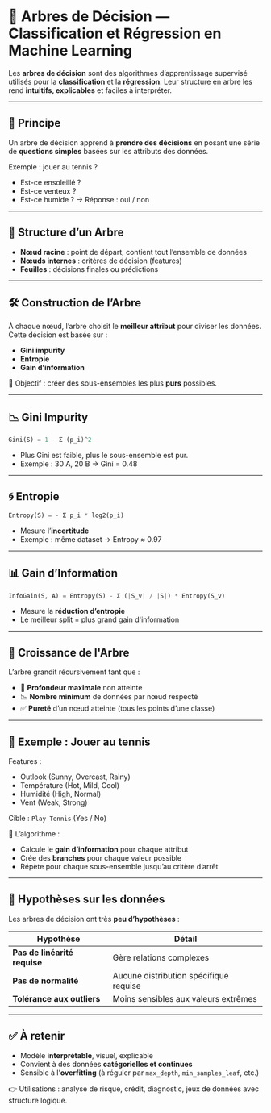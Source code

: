 
# 🌳 Arbres de Décision — Classification et Régression en Machine Learning

Les **arbres de décision** sont des algorithmes d’apprentissage supervisé utilisés pour la **classification** et la **régression**. Leur structure en arbre les rend **intuitifs, explicables** et faciles à interpréter.

---

## 🧠 Principe

Un arbre de décision apprend à **prendre des décisions** en posant une série de **questions simples** basées sur les attributs des données.

Exemple : jouer au tennis ?
- Est-ce ensoleillé ?
- Est-ce venteux ?
- Est-ce humide ?
→ Réponse : oui / non

---

## 🌲 Structure d’un Arbre

- **Nœud racine** : point de départ, contient tout l’ensemble de données
- **Nœuds internes** : critères de décision (features)
- **Feuilles** : décisions finales ou prédictions

---

## 🛠️ Construction de l’Arbre

À chaque nœud, l’arbre choisit le **meilleur attribut** pour diviser les données. Cette décision est basée sur :

- **Gini impurity**
- **Entropie**
- **Gain d’information**

🎯 Objectif : créer des sous-ensembles les plus **purs** possibles.

---

## 📉 Gini Impurity

```python
Gini(S) = 1 - Σ (p_i)^2
```

- Plus Gini est faible, plus le sous-ensemble est pur.
- Exemple : 30 A, 20 B → Gini = 0.48

---

## 🌀 Entropie

```python
Entropy(S) = - Σ p_i * log2(p_i)
```

- Mesure l’**incertitude**
- Exemple : même dataset → Entropy ≈ 0.97

---

## 📊 Gain d’Information

```python
InfoGain(S, A) = Entropy(S) - Σ (|S_v| / |S|) * Entropy(S_v)
```

- Mesure la **réduction d’entropie**
- Le meilleur split = plus grand gain d'information

---

## 🌿 Croissance de l'Arbre

L’arbre grandit récursivement tant que :

- 🏁 **Profondeur maximale** non atteinte
- 📉 **Nombre minimum** de données par nœud respecté
- ✅ **Pureté** d’un nœud atteinte (tous les points d’une classe)

---

## 🏸 Exemple : Jouer au tennis

Features :
- Outlook (Sunny, Overcast, Rainy)
- Température (Hot, Mild, Cool)
- Humidité (High, Normal)
- Vent (Weak, Strong)

Cible : `Play Tennis` (Yes / No)

🔎 L’algorithme :
- Calcule le **gain d’information** pour chaque attribut
- Crée des **branches** pour chaque valeur possible
- Répète pour chaque sous-ensemble jusqu’au critère d’arrêt

---

## 📐 Hypothèses sur les données

Les arbres de décision ont très **peu d’hypothèses** :

| Hypothèse                       | Détail |
|--------------------------------|--------|
| **Pas de linéarité requise**   | Gère relations complexes |
| **Pas de normalité**           | Aucune distribution spécifique requise |
| **Tolérance aux outliers**     | Moins sensibles aux valeurs extrêmes |

---

## ✅ À retenir

- Modèle **interprétable**, visuel, explicable
- Convient à des données **catégorielles et continues**
- Sensible à l’**overfitting** (à réguler par `max_depth`, `min_samples_leaf`, etc.)

👉 Utilisations : analyse de risque, crédit, diagnostic, jeux de données avec structure logique.
